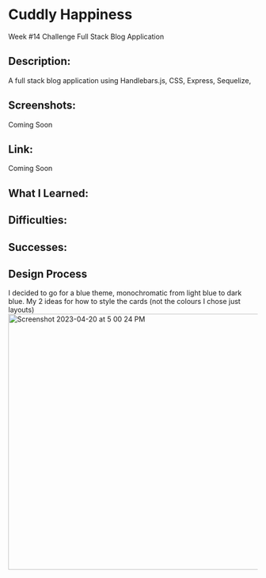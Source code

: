 # Cuddly Happiness
Week #14 Challenge Full Stack Blog Application

## Description:
A full stack blog application using Handlebars.js, CSS, Express, Sequelize, 

## Screenshots:
Coming Soon

## Link:
Coming Soon

## What I Learned:

## Difficulties:

## Successes:


## Design Process
I decided to go for a blue theme, monochromatic from light blue to dark blue. 
My 2 ideas for how to style the cards (not the colours I chose just layouts)
<img width="517" alt="Screenshot 2023-04-20 at 5 00 24 PM" src="https://user-images.githubusercontent.com/109821108/233475197-de2f0771-3dfc-4f26-8ea6-8158ba1c9d8e.png">
